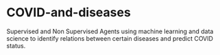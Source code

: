 # COVID-and-diseases
Supervised and Non Supervised Agents using machine learning and data science to identify relations between certain diseases and predict COVID status.

